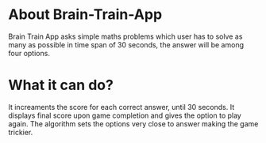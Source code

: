 # About Brain-Train-App
Brain Train App asks simple maths problems which user has to solve as many as possible in time span of 30 seconds, the answer will be among four options.
# What it can do?
It increaments the score for each correct answer, until 30 seconds. It displays final score upon game completion and gives the option to play again. The algorithm sets the options very close to answer making the game trickier.
